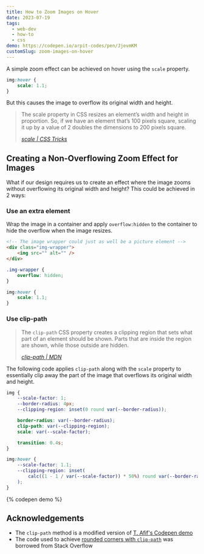 ```yaml
---
title: How to Zoom Images on Hover
date: 2023-07-19
tags:
  - web-dev
  - how-to
  - css
demo: https://codepen.io/arpit-codes/pen/JjevmKM
customSlug: zoom-images-on-hover
---
```


A simple zoom effect can be achieved on hover using the `scale` property.

```css
img:hover {
	scale: 1.1;
}
```

But this causes the image to overflow its original width and height.

> The scale property in CSS resizes an element’s width and height in proportion. So, if we have an element that’s 100 pixels square, scaling it up by a value of 2 doubles the dimensions to 200 pixels square.
>
> <cite>[scale | CSS Tricks](https://css-tricks.com/almanac/properties/s/scale/)</cite>

## Creating a Non-Overflowing Zoom Effect for Images

What if our design requires us to create an effect where the image zooms without overflowing its original width and height? This could be achieved in 2 ways:

### Use an extra element

Wrap the image in a container and apply `overflow:hidden` to the container to hide the overflow when the image resizes.

```html
<!-- The image wrapper could just as well be a picture element -->
<div class="img-wrapper">
	<img src="" alt="" />
</div>
```

```css
.img-wrapper {
	overflow: hidden;
}

img:hover {
	scale: 1.1;
}
```

### Use clip-path

> The `clip-path` CSS property creates a clipping region that sets what part of an element should be shown. Parts that are inside the region are shown, while those outside are hidden.
>
> <cite>[clip-path | MDN](https://developer.mozilla.org/en-US/docs/Web/CSS/clip-path)</cite>

The following code applies `clip-path` along with the `scale` property to essentially clip away the part of the image that overflows its original width and height.

```css
img {
	--scale-factor: 1;
	--border-radius: 4px;
	--clipping-region: inset(0 round var(--border-radius));

	border-radius: var(--border-radius);
	clip-path: var(--clipping-region);
	scale: var(--scale-factor);

	transition: 0.4s;
}

img:hover {
	--scale-factor: 1.1;
	--clipping-region: inset(
		calc((1 - 1 / var(--scale-factor)) * 50%) round var(--border-radius)
	);
}
```

{% codepen demo %}

## Acknowledgements

- The `clip-path` method is a modified version of [T. Afif's Codepen demo](https://codepen.io/t_afif/full/rNQJrVR)
- The code used to achieve [rounded corners with `clip-path`](https://stackoverflow.com/questions/31765345/how-to-round-out-corners-when-using-css-clip-path) was borrowed from Stack Overflow
